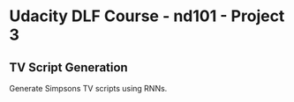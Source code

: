 # Udacity DLF Course - nd101 - Project 3

## TV Script Generation

Generate Simpsons TV scripts using RNNs.
